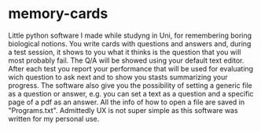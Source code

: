 # memory-cards

Little python software I made while studyng in Uni, for remembering boring biological notions.
You write cards with questions and answers and, during a test session, it shows to you what it thinks is the question that you will most probably fail.
The Q/A will be showed using your default text editor.
After each test you report your performance that will be used for evaluating wich question to ask next and to show you stasts summarizing your progress.
The software also give you the possibility of setting a generic file as a question or answer, e.g. you can set a text as a question and a specific page of a pdf as an answer.
All the info of how to open a file are saved in "Programs.txt".
Admittedly UX is not super simple as this software was written for my personal use.
